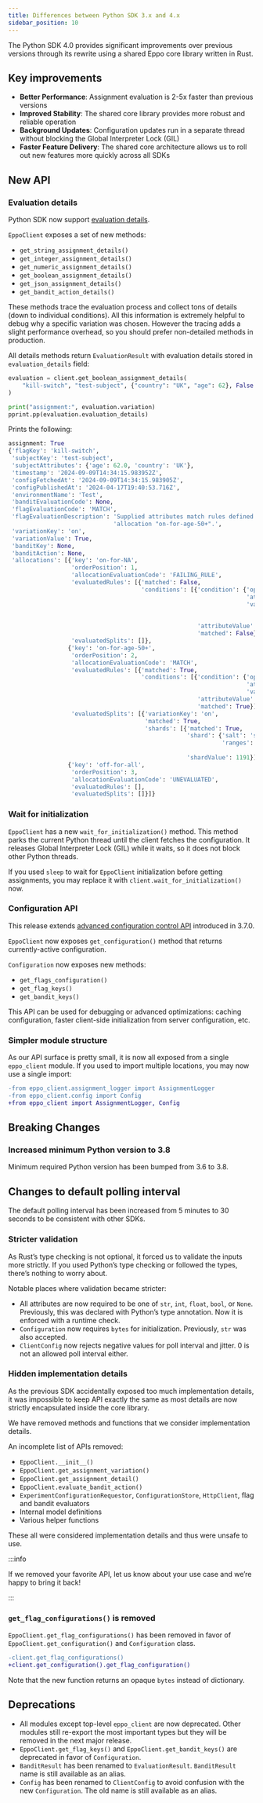 ```yaml
---
title: Differences between Python SDK 3.x and 4.x
sidebar_position: 10
---
```


The Python SDK 4.0 provides significant improvements over previous versions through its rewrite using a shared Eppo core library written in Rust.

## Key improvements

- **Better Performance**: Assignment evaluation is 2-5x faster than previous versions
- **Improved Stability**: The shared core library provides more robust and reliable operation
- **Background Updates**: Configuration updates run in a separate thread without blocking the Global Interpreter Lock (GIL)
- **Faster Feature Delivery**: The shared core architecture allows us to roll out new features more quickly across all SDKs

## New API

### Evaluation details

Python SDK now support [evaluation details](/sdks/sdk-features/debugging-flag-assignment/#evaluation-details).

`EppoClient` exposes a set of new methods:
- `get_string_assignment_details()`
- `get_integer_assignment_details()`
- `get_numeric_assignment_details()`
- `get_boolean_assignment_details()`
- `get_json_assignment_details()`
- `get_bandit_action_details()`

These methods trace the evaluation process and collect tons of details (down to individual conditions).
All this information is extremely helpful to debug why a specific variation was chosen.
However the tracing adds a slight performance overhead, so you should prefer non-detailed methods in production.

All details methods return `EvaluationResult` with evaluation details stored in `evaluation_details` field:
```python
evaluation = client.get_boolean_assignment_details(
    "kill-switch", "test-subject", {"country": "UK", "age": 62}, False
)

print("assignment:", evaluation.variation)
pprint.pp(evaluation.evaluation_details)
```

Prints the following:
```python
assignment: True
{'flagKey': 'kill-switch',
 'subjectKey': 'test-subject',
 'subjectAttributes': {'age': 62.0, 'country': 'UK'},
 'timestamp': '2024-09-09T14:34:15.983952Z',
 'configFetchedAt': '2024-09-09T14:34:15.983905Z',
 'configPublishedAt': '2024-04-17T19:40:53.716Z',
 'environmentName': 'Test',
 'banditEvaluationCode': None,
 'flagEvaluationCode': 'MATCH',
 'flagEvaluationDescription': 'Supplied attributes match rules defined in '
                              'allocation "on-for-age-50+".',
 'variationKey': 'on',
 'variationValue': True,
 'banditKey': None,
 'banditAction': None,
 'allocations': [{'key': 'on-for-NA',
                  'orderPosition': 1,
                  'allocationEvaluationCode': 'FAILING_RULE',
                  'evaluatedRules': [{'matched': False,
                                      'conditions': [{'condition': {'operator': 'ONE_OF',
                                                                    'attribute': 'country',
                                                                    'value': ['US',
                                                                              'Canada',
                                                                              'Mexico']},
                                                      'attributeValue': 'UK',
                                                      'matched': False}]}],
                  'evaluatedSplits': []},
                 {'key': 'on-for-age-50+',
                  'orderPosition': 2,
                  'allocationEvaluationCode': 'MATCH',
                  'evaluatedRules': [{'matched': True,
                                      'conditions': [{'condition': {'operator': 'GTE',
                                                                    'attribute': 'age',
                                                                    'value': 50.0},
                                                      'attributeValue': 62.0,
                                                      'matched': True}]}],
                  'evaluatedSplits': [{'variationKey': 'on',
                                       'matched': True,
                                       'shards': [{'matched': True,
                                                   'shard': {'salt': 'some-salt',
                                                             'ranges': [{'start': 0,
                                                                         'end': 10000}]},
                                                   'shardValue': 1191}]}]},
                 {'key': 'off-for-all',
                  'orderPosition': 3,
                  'allocationEvaluationCode': 'UNEVALUATED',
                  'evaluatedRules': [],
                  'evaluatedSplits': []}]}
```

### Wait for initialization

`EppoClient` has a new `wait_for_initialization()` method. This method parks the current Python thread until the client fetches the configuration. It releases Global Interpreter Lock (GIL) while it waits, so it does not block other Python threads.

If you used `sleep` to wait for `EppoClient` initialization before getting assignments, you may replace it with `client.wait_for_initialization()` now.

### Configuration API

This release extends [advanced configuration control API](/sdks/server-sdks/python/initialization#advanced-configuration) introduced in 3.7.0.

`EppoClient` now exposes `get_configuration()` method that returns currently-active configuration.

`Configuration` now exposes new methods:
- `get_flags_configuration()`
- `get_flag_keys()`
- `get_bandit_keys()`

This API can be used for debugging or advanced optimizations: caching configuration, faster client-side initialization from server configuration, etc.

### Simpler module structure

As our API surface is pretty small, it is now all exposed from a single `eppo_client` module. If you used to import multiple locations, you may now use a single import:

```diff
-from eppo_client.assignment_logger import AssignmentLogger
-from eppo_client.config import Config
+from eppo_client import AssignmentLogger, Config
```

## Breaking Changes

### Increased minimum Python version to 3.8

Minimum required Python version has been bumped from 3.6 to 3.8.

## Changes to default polling interval

The default polling interval has been increased from 5 minutes to 30 seconds to be consistent with other SDKs.

### Stricter validation

As Rust’s type checking is not optional, it forced us to validate the inputs more strictly.
If you used Python’s type checking or followed the types, there’s nothing to worry about.

Notable places where validation became stricter:
- All attributes are now required to be one of `str`, `int`, `float`, `bool`, or `None`. Previously, this was declared with Python’s type annotation. Now it is enforced with a runtime check.
- `Configuration` now requires `bytes` for initialization. Previously, `str` was also accepted.
- `ClientConfig` now rejects negative values for poll interval and jitter. 0 is not an allowed poll interval either.

### Hidden implementation details

As the previous SDK accidentally exposed too much implementation details, it was impossible to keep API exactly the same as most details are now strictly encapsulated inside the core library.

We have removed methods and functions that we consider implementation details.

An incomplete list of APIs removed:
- `EppoClient.__init__()`
- `EppoClient.get_assignment_variation()`
- `EppoClient.get_assignment_detail()`
- `EppoClient.evaluate_bandit_action()`
- `ExperimentConfigurationRequestor`, `ConfigurationStore`, `HttpClient`, flag and bandit evaluators
- Internal model definitions
- Various helper functions

These all were considered implementation details and thus were unsafe to use.

:::info

If we removed your favorite API, let us know about your use case and we’re happy to bring it back!

:::

### `get_flag_configurations()` is removed

`EppoClient.get_flag_configurations()` has been removed in favor of `EppoClient.get_configuration()` and `Configuration` class.

```diff
-client.get_flag_configurations()
+client.get_configuration().get_flag_configuration()
```

Note that the new function returns an opaque `bytes` instead of dictionary.

## Deprecations

- All modules except top-level `eppo_client` are now deprecated. Other modules still re-export the most important types but they will be removed in the next major release.
- `EppoClient.get_flag_keys()` and `EppoClient.get_bandit_keys()` are deprecated in favor of `Configuration`.
- `BanditResult` has been renamed to `EvaluationResult`. `BanditResult` name is still available as an alias.
- `Config` has been renamed to `ClientConfig` to avoid confusion with the new `Configuration`. The old name is still available as an alias.
